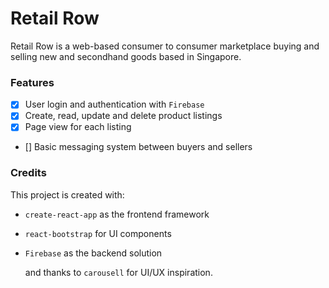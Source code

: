 # Retail Row

Retail Row is a web-based consumer to consumer marketplace buying and selling new and secondhand goods based in Singapore.

### Features

- [x] User login and authentication with `Firebase`
- [x] Create, read, update and delete product listings
- [x] Page view for each listing
- [] Basic messaging system between buyers and sellers

### Credits

This project is created with:

- `create-react-app` as the frontend framework
- `react-bootstrap` for UI components
- `Firebase` as the backend solution

  and thanks to `carousell` for UI/UX inspiration.
